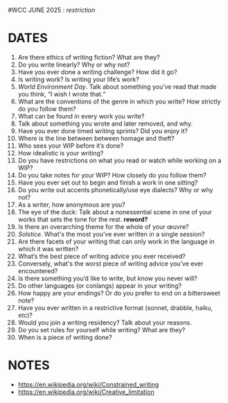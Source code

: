 #WCC JUNE 2025 : *restriction*

# DATES
 1. Are there ethics of writing fiction? What are they?
 2. Do you write linearly? Why or why not?
 3. Have you ever done a writing challenge? How did it go?
 4. Is writing work? Is writing your life’s work?
 5. *World Environment Day*. Talk about something you’ve read that made you think, “I wish I wrote that.“
 6. What are the conventions of the genre in which you write? How strictly do you follow them? 
 7. What can be found in every work you write? 
 8. Talk about something you wrote and later removed, and why.
 9. Have you ever done timed writing sprints? Did you enjoy it?
10. Where is the line between between homage and theft?
11. Who sees your WIP before it’s done? 
12. How idealistic is your writing? 
13. Do you have restrictions on what you read or watch while working on a WIP?
14. Do you take notes for your WIP? How closely do you follow them?
15. Have you ever set out to begin and finish a work in one sitting?
16. Do you write out accents phonetically/use eye dialects? Why or why not?
17. As a writer, how anonymous are you?
18. The eye of the duck: Talk about a nonessential scene in one of your works that sets the tone for the rest. **reword?**
19. Is there an overarching theme for the whole of your œuvre? 
20. *Solstice*. What's the most you’ve ever written in a single session?
21. Are there facets of your writing that can only work in the language in which it was written?
22. What’s the best piece of writing advice you ever received?
23. Conversely, what's the worst piece of writing advice you’ve ever encountered?
24. Is there something you’d like to write, but know you never will?
25. Do other languages (or conlangs) appear in your writing? 
26. How happy are your endings? Or do you prefer to end on a bittersweet note?
27. Have you ever written in a restrictive format (sonnet, drabble, haiku, etc)? 
28. Would you join a writing residency? Talk about your reasons.
29. Do you set rules for yourself while writing? What are they? 
30. When is a piece of writing done? 


# NOTES

- https://en.wikipedia.org/wiki/Constrained_writing
- https://en.wikipedia.org/wiki/Creative_limitation
